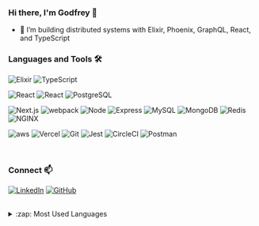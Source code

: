 ### Hi there, I'm Godfrey 👋
- 🔭 I’m building distributed systems with Elixir, Phoenix, GraphQL, React, and TypeScript


### Languages and Tools 🛠️

![Elixir](https://img.shields.io/badge/Elixir%20-white.svg?&style=flat-square&logo=elixir&logoColor=purple)
![TypeScript](https://img.shields.io/badge/TypeScript%20-007ACC.svg?&style=flat-square&logo=typescript&logoColor=white)

![React](https://img.shields.io/badge/React%20-45b8d8.svg?&style=flat-square&logo=react&logoColor=white)
![React](https://img.shields.io/badge/Phoenix%20-white.svg?&style=flat-square&logo=phoenix&logoColor=orange)
![PostgreSQL](https://img.shields.io/badge/PostgreSQL-%23316192.svg?&style=flat-square&logo=postgresql&logoColor=white)

![Next.js](https://img.shields.io/badge/Next.js%20-black.svg?&style=flat-square&logo=next.js&logoColor=white)
![webpack](https://img.shields.io/badge/webpack%20-%238DD6F9.svg?&style=flat-square&logo=webpack&logoColor=white)
![Node](https://img.shields.io/badge/Node.js%20-%2343853D.svg?&style=flat-square&logo=node.js&logoColor=white)
![Express](https://img.shields.io/badge/Express%20-%23404d59.svg?&style=flat-square)
![MySQL](https://img.shields.io/badge/MySQL-%2300f.svg?&style=flat-square&logo=mysql&logoColor=white)
![MongoDB](https://img.shields.io/badge/MongoDB-%234ea94b.svg?&style=flat-square&logo=mongodb&logoColor=white)
![Redis](https://img.shields.io/badge/Redis-%23DD0031.svg?&style=flat-square&logo=redis&logoColor=black)
![NGINX](https://img.shields.io/badge/NGINX-%23323330.svg?&style=flat-square&logo=nginx&logoColor=green)

![aws](https://img.shields.io/badge/aws%20-orange.svg?&style=flat-square&logo=amazon-aws&logoColor=white)
![Vercel](https://img.shields.io/badge/Vercel%20-%23323330.svg?&style=flat-square&logo=vercel&logoColor=white)
![Git](https://img.shields.io/badge/Git%20-%23F05033.svg?&style=flat-square&logo=git&logoColor=white)
![Jest](https://img.shields.io/badge/Jest%20-%23C21325.svg?&style=flat-square&logo=Jest&logoColor=white)
![CircleCI](https://img.shields.io/badge/CircleCI%20-white.svg?&style=flat-square&logo=circleci&logoColor=black)
![Postman](https://img.shields.io/badge/postman-FF6C37.svg?&style=flat-square&logo=postman&logoColor=white)

<br />

### Connect 📫
[![LinkedIn](https://img.shields.io/badge/godfrey%20-%230077B5.svg?&style=flat-square&logo=linkedin&logoColor=white&link=https://www.linkedin.com/in/luka-petricic/)](https://www.linkedin.com/in/godfreydoo/)
[![GitHub](https://img.shields.io/badge/godfrey%20-%23121011.svg?&style=flat-square&logo=github&logoColor=white&link=https://github.com/lukaPetricic)](https://github.com/godfreydoo)
<br />
<br />


<details>
  <summary>:zap: Most Used Languages</summary>
  <img align="left" alt="Godfrey's GitHub Top Languages" src="https://github-readme-stats.vercel.app/api/top-langs/?username=godfreydoo" />
</details>
